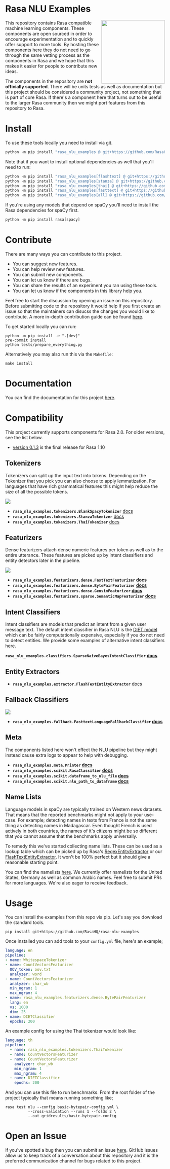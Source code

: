 # Rasa NLU Examples

<img src="square-logo.svg" width=200 height=200 align="right">

This repository contains Rasa compatible machine learning components. These components
are open sourced in order to encourage experimentation and to quickly offer support to
more tools. By hosting these components here they do not need to go through the same
vetting process as the components in Rasa and we hope that this makes it easier for
people to contribute new ideas.

The components in the repository are **not officially supported**. There will be units tests
as well as documentation but this project should be considered a community project,
not something that is part of core Rasa. If there's a component here that turns out to be
useful to the larger Rasa community then we might port features from this repository to Rasa.

# Install

To use these tools locally you need to install via git.

```python
python -m pip install "rasa_nlu_examples @ git+https://github.com/RasaHQ/rasa-nlu-examples.git"
```

Note that if you want to install optional dependencies as well that you'll need to run:

```python
python -m pip install "rasa_nlu_examples[flashtext] @ git+https://github.com/RasaHQ/rasa-nlu-examples.git"
python -m pip install "rasa_nlu_examples[stanza] @ git+https://github.com/RasaHQ/rasa-nlu-examples.git"
python -m pip install "rasa_nlu_examples[thai] @ git+https://github.com/RasaHQ/rasa-nlu-examples.git"
python -m pip install "rasa_nlu_examples[fasttext] @ git+https://github.com/RasaHQ/rasa-nlu-examples.git"
python -m pip install "rasa_nlu_examples[all] @ git+https://github.com/RasaHQ/rasa-nlu-examples.git"
```

If you're using any models that depend on spaCy you'll need to install the Rasa dependencies
for spaCy first.

```python
python -m pip install rasa[spacy]
```

# Contribute

There are many ways you can contribute to this project.

- You can suggest new features.
- You can help review new features.
- You can submit new components.
- You can let us know if there are bugs.
- You can share the results of an experiment you ran using these tools.
- You can let us know if the components in this library help you.

Feel free to start the discussion by opening an issue on this repository. Before submitting code
to the repository it would help if you first create an issue so that the maintainers can disucss
the changes you would like to contribute. A more in-depth contribution guide can be found
[here](https://rasahq.github.io/rasa-nlu-examples/contributing/).

To get started locally you can run:

```
python -m pip install -e ".[dev]"
pre-commit install
python tests/prepare_everything.py
```

Alternatively you may also run this via the `Makefile`:

```
make install
```

# Documentation

You can find the documentation for this project [here](https://rasahq.github.io/rasa-nlu-examples/).

# Compatibility

This project currently supports components for Rasa 2.0. For older versions, see the list below.

- [version 0.1.3](https://github.com/RasaHQ/rasa-nlu-examples/tree/0.1.3) is the final release for Rasa 1.10

## **Tokenizers**

Tokenizers can split up the input text into tokens. Depending on the Tokenizer that you pick
you can also choose to apply lemmatization. For languages that have rich grammatical features
this might help reduce the size of all the possible tokens.

![](docs/images/tokenisation.png)

- **`rasa_nlu_examples.tokenizers.BlankSpacyTokenizer`** [docs](https://rasahq.github.io/rasa-nlu-examples/docs/tokenizer/spacy_tokenizer/)
- **`rasa_nlu_examples.tokenizers.StanzaTokenizer`** [docs](https://rasahq.github.io/rasa-nlu-examples/docs/stanza/)
- **`rasa_nlu_examples.tokenizers.ThaiTokenizer`** [docs](https://rasahq.github.io/rasa-nlu-examples/docs/thai_tokenizer/)

## **Featurizers**

Dense featurizers attach dense numeric features per token as well as to the entire utterance. These
features are picked up by intent classifiers and entity detectors later in the pipeline.

![](docs/images/dense_features.png)

- **`rasa_nlu_examples.featurizers.dense.FastTextFeaturizer` [docs](https://rasahq.github.io/rasa-nlu-examples/docs/featurizer/fasttext/)**
- **`rasa_nlu_examples.featurizers.dense.BytePairFeaturizer` [docs](https://rasahq.github.io/rasa-nlu-examples/docs/featurizer/bytepair/)**
- **`rasa_nlu_examples.featurizers.dense.GensimFeaturizer` [docs](https://rasahq.github.io/rasa-nlu-examples/docs/featurizer/gensim/)**
- **`rasa_nlu_examples.featurizers.sparse.SemanticMapFeaturizer` [docs](https://rasahq.github.io/rasa-nlu-examples/docs/featurizer/semantic_map/)**

## **Intent Classifiers**

Intent classifiers are models that predict an intent from a given user message
text.  The default intent classifier in Rasa NLU is the [DIET
model](https://rasa.com/docs/rasa/components#dietclassifier-2) which can be
fairly computationally expensive, especially if you do not need to detect
entities.  We provide some examples of alternative intent classifiers here.

**`rasa_nlu_examples.classifiers.SparseNaiveBayesIntentClassifier` [docs](https://rasahq.github.io/rasa-nlu-examples/docs/classifier/sparsenb/)**

## **Entity Extractors**

- **`rasa_nlu_examples.extractor.FlashTextEntityExtractor`** [docs](https://rasahq.github.io/rasa-nlu-examples/docs/extractors/flashtext/)

## **Fallback Classifiers**

![](docs/images/fallback.png)

- **`rasa_nlu_examples.fallback.FasttextLanguageFallbackClassifier` [docs](https://rasahq.github.io/rasa-nlu-examples/docs/fallback/fasttextlanguagefallback.md)**

## **Meta**

The components listed here won't effect the NLU pipeline but they might instead cause extra logs
to appear to help with debugging.

- **`rasa_nlu_examples.meta.Printer` [docs](https://rasahq.github.io/rasa-nlu-examples/docs/meta/printer/)**
- **`rasa_nlu_examples.scikit.RasaClassifier` [docs](https://rasahq.github.io/rasa-nlu-examples/docs/jupyter/tools/#rasa_nlu_examples.scikit.classifier.RasaClassifier)**
- **`rasa_nlu_examples.scikit.dataframe_to_nlu_file` [docs](https://rasahq.github.io/rasa-nlu-examples/docs/jupyter/tools/#rasa_nlu_examples.scikit.common.dataframe_to_nlu_file)**
- **`rasa_nlu_examples.scikit.nlu_path_to_dataframe` [docs](https://rasahq.github.io/rasa-nlu-examples/docs/jupyter/tools/#rasa_nlu_examples.scikit.common.nlu_path_to_dataframe)**

## **Name Lists**

Language models in spaCy are typically trained on Western news datasets. That means
that the reported benchmarks might not apply to your use-case. For example; detecting
names in texts from France is not the same thing as detecting names in Madagascar. Even
thought French is used actively in both countries, the names of it's citizens might
be so different that you cannot assume that the benchmarks apply universally.

To remedy this we've started collecting name lists. These can be used as a lookup table
which can be picked up by Rasa's [RegexEntityExtractor](https://rasahq.github.io/rasa-nlu-examples/docs/rasa/components#regexentityextractor)
or our [FlashTextEntityExtractor](https://rasahq.github.io/rasa-nlu-examples/docs/extractors/flashtext/).
It won't be 100% perfect but it should give a reasonable starting point.

You can find the namelists [here](https://github.com/RasaHQ/rasa-nlu-examples/tree/master/data/namelists).
We currently offer namelists for the United States, Germany as well as common Arabic names.
Feel free to submit PRs for more languages. We're also eager to receive feedback.

# Usage

You can install the examples from this repo via pip. Let's say you download the standard tools.

```
pip install git+https://github.com/RasaHQ/rasa-nlu-examples
```

Once installed you can add tools to your `config.yml` file, here's an example;

```yaml
language: en
pipeline:
- name: WhitespaceTokenizer
- name: CountVectorsFeaturizer
  OOV_token: oov.txt
  analyzer: word
- name: CountVectorsFeaturizer
  analyzer: char_wb
  min_ngram: 1
  max_ngram: 4
- name: rasa_nlu_examples.featurizers.dense.BytePairFeaturizer
  lang: en
  vs: 1000
  dim: 25
- name: DIETClassifier
  epochs: 200
```

An example config for using the Thai tokenizer would look like:

```yaml
language: th
pipeline:
  - name: rasa_nlu_examples.tokenizers.ThaiTokenizer
  - name: CountVectorsFeaturizer
  - name: CountVectorsFeaturizer
    analyzer: char_wb
    min_ngram: 1
    max_ngram: 4
  - name: DIETClassifier
    epochs: 200
```

And you can use this file to run benchmarks. From the root folder of the project typically
that means running something like;

```
rasa test nlu --config basic-bytepair-config.yml \
          --cross-validation --runs 1 --folds 2 \
          --out gridresults/basic-bytepair-config
```

# Open an Issue

If you've spotted a bug then you can submit an issue [here](https://github.com/RasaHQ/rasa-nlu-examples/issues).
GitHub issues allow us to keep track of a conversation about this repository and it is the preferred
communication channel for bugs related to this project.
